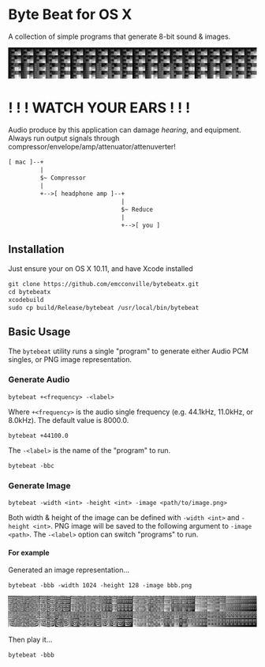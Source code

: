 # Byte Beat for OS X

A collection of simple programs that generate 8-bit sound & images.

![Byte Beat for OS X](aaa.png)

# ! ! ! WATCH YOUR EARS ! ! !

Audio produce by this application can damage _hearing_, and equipment.
Always run output signals through compressor/envelope/amp/attenuator/attenuverter!

    [ mac ]--+
             |
             $~ Compressor
             |
             +-->[ headphone amp ]--+
                                    |
                                    $~ Reduce
                                    |
                                    +-->[ you ]

## Installation

Just ensure your on OS X 10.11, and have Xcode installed

    git clone https://github.com/emcconville/bytebeatx.git
    cd bytebeatx
    xcodebuild
    sudo cp build/Release/bytebeat /usr/local/bin/bytebeat

## Basic Usage

The `bytebeat` utility runs a single "program" to generate either Audio PCM
singles, or PNG image representation.

### Generate Audio

    bytebeat +<frequency> -<label>

Where `+<frequency>` is the audio single frequency (e.g. 44.1kHz, 11.0kHz, or
8.0kHz). The default value is 8000.0.

    bytebeat +44100.0

The `-<label>` is the name of the "program" to run.

    bytebeat -bbc

### Generate Image

    bytebeat -width <int> -height <int> -image <path/to/image.png>

Both width & height of the image can be defined with `-width <int>` and
`-height <int>`. PNG image will be saved to the following argument to
`-image <path>`. The `-<label>` option can switch "programs" to run.

#### For example

Generated an image representation...

    bytebeat -bbb -width 1024 -height 128 -image bbb.png

![Byte Beat for OS X](bbb.png)

Then play it...

    bytebeat -bbb



